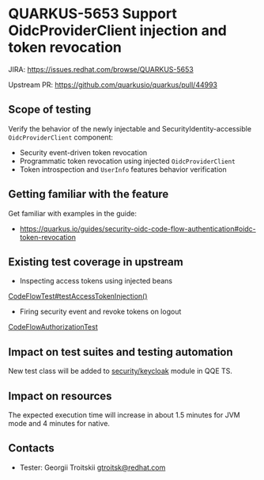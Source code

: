 # QUARKUS-5653 Support OidcProviderClient injection and token revocation

JIRA: https://issues.redhat.com/browse/QUARKUS-5653

Upstream PR: https://github.com/quarkusio/quarkus/pull/44993

## Scope of testing
Verify the behavior of the newly injectable and SecurityIdentity-accessible `OidcProviderClient` component:
- Security event-driven token revocation
- Programmatic token revocation using injected `OidcProviderClient`
- Token introspection and `UserInfo` features behavior verification

## Getting familiar with the feature
Get familiar with examples in the guide:
- https://quarkus.io/guides/security-oidc-code-flow-authentication#oidc-token-revocation

## Existing test coverage in upstream
- Inspecting access tokens using injected beans

[CodeFlowTest#testAccessTokenInjection()](https://github.com/quarkusio/quarkus/blob/main/integration-tests/oidc-code-flow/src/test/java/io/quarkus/it/keycloak/CodeFlowTest.java#L1153)

- Firing security event and revoke tokens on logout

[CodeFlowAuthorizationTest](https://github.com/quarkusio/quarkus/blob/main/integration-tests/oidc-wiremock-logout/src/test/java/io/quarkus/it/keycloak/CodeFlowAuthorizationTest.java)

## Impact on test suites and testing automation
New test class will be added to [security/keycloak](https://github.com/quarkus-qe/quarkus-test-suite/tree/main/security/keycloak) module in QQE TS.

## Impact on resources
The expected execution time will increase in about 1.5 minutes for JVM mode and 4 minutes for native.

## Contacts
* Tester: Georgii Troitskii <gtroitsk@redhat.com>